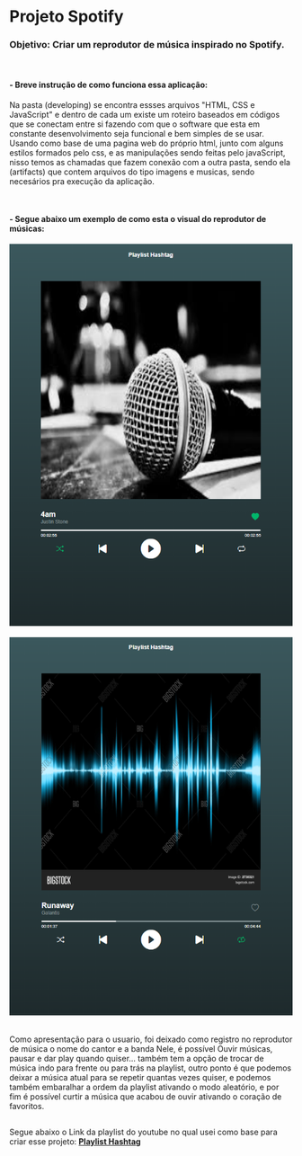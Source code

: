 <h1> Projeto Spotify </h1>

<h3>Objetivo: Criar um reprodutor de música inspirado no Spotify.</h3><br>

<h4>- Breve instrução de como funciona essa aplicação:</h4>
<p>Na pasta (developing) se encontra essses arquivos "HTML, CSS e JavaScript" e dentro de cada um existe um roteiro baseados em códigos que se conectam entre si fazendo com que o software que esta em constante desenvolvimento seja funcional e bem simples de se usar. 
Usando como base de uma pagina web do próprio html, junto com alguns estilos formados pelo css, e as manipulações sendo feitas pelo javaScript, nisso temos as chamadas que fazem conexão com a outra pasta, sendo ela (artifacts) que contem arquivos do tipo imagens e musicas, sendo necesários pra execução da aplicação.</p><br>


<h4>- Segue abaixo um exemplo de como esta o visual do reprodutor de músicas:</h4>

<!-- IMG_Execução -->
<div align="center">
    <img alt="imagem_Tema_spotify" src="/artifacts/images/theme/Tema_spotify1.png"></img>
</div><br>

<div align="center">
    <img alt="imagem_Tema_spotify" src="/artifacts/images/theme/Tema_spotify2.png"></img>
</div><br>


Como apresentação para o usuario, foi deixado como registro no reprodutor de música o nome do cantor e a banda
Nele, é possível Ouvir músicas, pausar e dar play quando quiser... também tem a opção de trocar de música indo para frente ou para trás na playlist, outro ponto é que podemos deixar a música atual para se repetir quantas vezes quiser, e podemos também embaralhar a ordem da playlist ativando o modo aleatório, e por fim é possível curtir a música que acabou de ouvir ativando o coração de favoritos.

##

Segue abaixo o Link da playlist do youtube no qual usei como base para criar esse projeto:
<a href="https://www.youtube.com/playlist?list=PLpdAy0tYrnKwSUtzFssaLV-KaOWAccdql"><b>Playlist Hashtag</b></a>